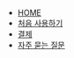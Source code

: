 - [HOME](/ko/)
- [처음 사용하기](/ko/getting-started.md) 
- [결제](/ko/payment.md) 
- [자주 묻는 질문](/ko/faq.md)